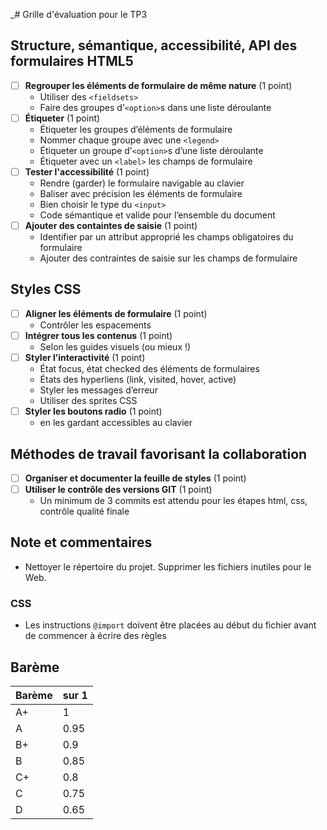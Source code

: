 _# Grille d'évaluation pour le TP3
## Structure, sémantique, accessibilité, API des formulaires HTML5
- [ ] __Regrouper les éléments de formulaire de même nature__ (1 point)
    - Utiliser des `<fieldsets>`
    - Faire des groupes d’`<option>`s dans une liste déroulante
- [ ] __Étiqueter__ (1 point)
    - Étiqueter les groupes d’éléments de formulaire
    - Nommer chaque groupe avec une `<legend>`
    - Étiqueter un groupe d’`<option>`s d’une liste déroulante
    - Étiqueter avec un `<label>` les champs de formulaire
- [ ] __Tester l'accessibilité__ (1 point)
    - Rendre (garder) le formulaire navigable au clavier
    - Baliser avec précision les éléments de formulaire
    - Bien choisir le type du `<input>`
    - Code sémantique et valide pour l’ensemble du document
- [ ] __Ajouter des containtes de saisie__ (1 point)
    - Identifier par un attribut approprié les champs obligatoires du formulaire
    - Ajouter des contraintes de saisie sur les champs de formulaire

## Styles CSS
- [ ] __Aligner les éléments de formulaire__ (1 point)
    - Contrôler les espacements
- [ ] __Intégrer tous les contenus__  (1 point)
    - Selon les guides visuels (ou mieux !)
- [ ] __Styler l’interactivité__  (1 point)
    - État focus, état checked des éléments de formulaires
    - États des hyperliens (link, visited, hover, active)
    - Styler les messages d’erreur
    - Utiliser des sprites CSS
- [ ] __Styler les boutons radio__  (1 point)
    - en les gardant accessibles au clavier

## Méthodes de travail favorisant la collaboration
- [ ] __Organiser et documenter la feuille de styles__  (1 point)
- [ ] __Utiliser le contrôle des versions GIT__  (1 point)
    - Un minimum de 3 commits est attendu pour les étapes html, css, contrôle qualité finale



## Note et commentaires
<span style='color:red'></span>

- Nettoyer le répertoire du projet. 
Supprimer les fichiers inutiles pour le Web. 

### CSS
- Les instructions `@import` doivent être placées au début du fichier avant de commencer à écrire des règles

## Barème
| Barème | sur 1 |
|--------|-------|
| A+     | 1     |
| A      | 0.95  |
| B+     | 0.9   |
| B      | 0.85  |
| C+     | 0.8   |
| C      | 0.75  |
| D      | 0.65  |_
